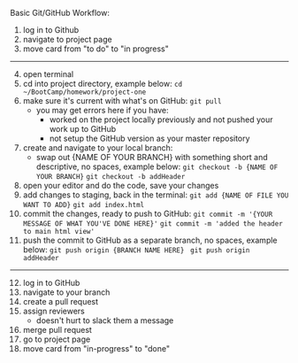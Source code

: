 Basic Git/GitHub Workflow:
1. log in to Github
2. navigate to project page
3. move card from "to do" to "in progress"
---
4. open terminal
5. cd into project directory, example below:
    ``` cd ~/BootCamp/homework/project-one ```
6. make sure it's current with what's on GitHub:
    ``` git pull ```
    * you may get errors here if you have:
        * worked on the project locally previously and not pushed your work up to GitHub
        * not setup the GitHub version as your master repository
7. create and navigate to your local branch:
    * swap out {NAME OF YOUR BRANCH} with something short and descriptive, no spaces, example below:
    ``` git checkout -b {NAME OF YOUR BRANCH} ```
    ``` git checkout -b addHeader ```
8. open your editor and do the code, save your changes
9. add changes to staging, back in the terminal:
    ``` git add {NAME OF FILE YOU WANT TO ADD} ```
    ``` git add index.html ```
10. commit the changes, ready to push to GitHub:
    ``` git commit -m '{YOUR MESSAGE OF WHAT YOU'VE DONE HERE}' ```
    ``` git commit -m 'added the header to main html view' ```
11. push the commit to GitHub as a separate branch, no spaces, example below:
    ``` git push origin {BRANCH NAME HERE} ```
    ``` git push origin addHeader```
---
12. log in to GitHub
13. navigate to your branch
14. create a pull request
15. assign reviewers
    * doesn't hurt to slack them a message
16. merge pull request
17. go to project page
18. move card from "in-progress" to "done"